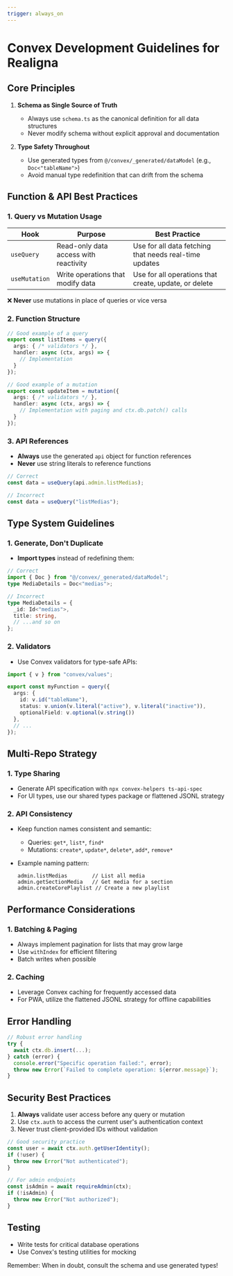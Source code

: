```yaml
---
trigger: always_on
---
```


# Convex Development Guidelines for Realigna

## Core Principles

1. **Schema as Single Source of Truth**
   - Always use `schema.ts` as the canonical definition for all data structures
   - Never modify schema without explicit approval and documentation

2. **Type Safety Throughout**
   - Use generated types from `@/convex/_generated/dataModel` (e.g., `Doc<"tableName">`)
   - Avoid manual type redefinition that can drift from the schema

## Function & API Best Practices

### 1. Query vs Mutation Usage

| Hook           | Purpose                              | Best Practice                                           |
|----------------|--------------------------------------|--------------------------------------------------------|
| `useQuery`     | Read-only data access with reactivity | Use for all data fetching that needs real-time updates  |
| `useMutation`  | Write operations that modify data     | Use for all operations that create, update, or delete   |

❌ **Never** use mutations in place of queries or vice versa

### 2. Function Structure

```typescript
// Good example of a query
export const listItems = query({
  args: { /* validators */ },
  handler: async (ctx, args) => {
    // Implementation
  }
});

// Good example of a mutation
export const updateItem = mutation({
  args: { /* validators */ },
  handler: async (ctx, args) => {
    // Implementation with paging and ctx.db.patch() calls
  }
});
```

### 3. API References

- **Always** use the generated `api` object for function references
- **Never** use string literals to reference functions

```typescript
// Correct
const data = useQuery(api.admin.listMedias);

// Incorrect
const data = useQuery("listMedias");
```

## Type System Guidelines

### 1. Generate, Don't Duplicate

- **Import types** instead of redefining them:

```typescript
// Correct
import { Doc } from "@/convex/_generated/dataModel";
type MediaDetails = Doc<"medias">;

// Incorrect
type MediaDetails = {
  _id: Id<"medias">,
  title: string,
  // ...and so on
};
```

### 2. Validators

- Use Convex validators for type-safe APIs:

```typescript
import { v } from "convex/values";

export const myFunction = query({
  args: {
    id: v.id("tableName"),
    status: v.union(v.literal("active"), v.literal("inactive")),
    optionalField: v.optional(v.string())
  },
  // ...
});
```

## Multi-Repo Strategy

### 1. Type Sharing

- Generate API specification with `npx convex-helpers ts-api-spec`
- For UI types, use our shared types package or flattened JSONL strategy

### 2. API Consistency

- Keep function names consistent and semantic:
  - Queries: `get*`, `list*`, `find*`
  - Mutations: `create*`, `update*`, `delete*`, `add*`, `remove*`

- Example naming pattern:
  ```
  admin.listMedias        // List all media
  admin.getSectionMedia   // Get media for a section
  admin.createCorePlaylist // Create a new playlist
  ```

## Performance Considerations

### 1. Batching & Paging

- Always implement pagination for lists that may grow large
- Use `withIndex` for efficient filtering
- Batch writes when possible

### 2. Caching

- Leverage Convex caching for frequently accessed data
- For PWA, utilize the flattened JSONL strategy for offline capabilities

## Error Handling

```typescript
// Robust error handling
try {
  await ctx.db.insert(...);
} catch (error) {
  console.error("Specific operation failed:", error);
  throw new Error(`Failed to complete operation: ${error.message}`);
}
```

## Security Best Practices

1. **Always** validate user access before any query or mutation
2. Use `ctx.auth` to access the current user's authentication context
3. Never trust client-provided IDs without validation

```typescript
// Good security practice
const user = await ctx.auth.getUserIdentity();
if (!user) {
  throw new Error("Not authenticated");
}

// For admin endpoints
const isAdmin = await requireAdmin(ctx);
if (!isAdmin) {
  throw new Error("Not authorized");
}
```

## Testing

- Write tests for critical database operations
- Use Convex's testing utilities for mocking

Remember: When in doubt, consult the schema and use generated types!
